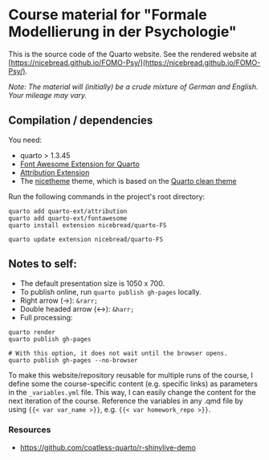 # Course material for "Formale Modellierung in der Psychologie"

This is the source code of the Quarto website. See the rendered website at [https://nicebread.github.io/FOMO-Psy/](https://nicebread.github.io/FOMO-Psy/).

*Note: The material will (initially) be a crude mixture of German and English. Your mileage may vary.*

## Compilation / dependencies

You need:

- quarto > 1.3.45
- [Font Awesome Extension for Quarto](https://github.com/quarto-ext/fontawesome)
- [Attribution Extension](https://github.com/quarto-ext/attribution)
- The [nicetheme](https://github.com/nicebread/quarto-FS) theme, which is based on the [Quarto clean theme](https://github.com/grantmcdermott/quarto-revealjs-clean/tree/main)

Run the following commands in the project's root directory:

```
quarto add quarto-ext/attribution
quarto add quarto-ext/fontawesome
quarto install extension nicebread/quarto-FS

quarto update extension nicebread/quarto-FS
```

## Notes to self:

- The default presentation size is 1050 x 700.
- To publish online, run `quarto publish gh-pages` locally.
- Right arrow (→): `&rarr;`
- Double headed arrow (↔): `&harr;`
- Full processing:

```
quarto render
quarto publish gh-pages

# With this option, it does not wait until the browser opens.
quarto publish gh-pages --no-browser
```

To make this website/repository reusable for multiple runs of the course, I define some the course-specific content (e.g. specific links) as parameters in the `_variables.yml` file. This way, I can easily change the content for the next iteration of the course.
Reference the variables in any .qmd file by using `{{< var var_name >}}`, e.g. `{{< var homework_repo >}}`.

### Resources

- https://github.com/coatless-quarto/r-shinylive-demo

